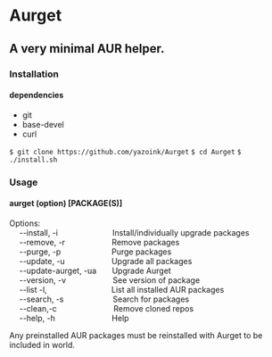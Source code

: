 # Aurget
## A very minimal AUR helper.
### Installation
#### dependencies
- git
- base-devel
- curl

`$ git clone https://github.com/yazoink/Aurget`
`$ cd Aurget`
`$ ./install.sh`

### Usage
#### aurget (option) [PACKAGE(S)]
Options:  
&emsp; --install, -i&emsp;&emsp;&emsp;&emsp;&emsp;&emsp;&ensp;&ensp;Install/individually upgrade packages  
&emsp; --remove, -r&emsp;&emsp;&emsp;&emsp;&emsp;&emsp;Remove packages  
&emsp; --purge, -p&emsp;&emsp;&emsp;&emsp;&emsp;&emsp;&ensp;Purge packages  
&emsp; --update, -u&emsp;&emsp;&emsp;&emsp;&emsp;&emsp;Upgrade all packages  
&emsp; --update-aurget, -ua&emsp;&emsp;Upgrade Aurget  
&emsp; --version, -v&emsp;&emsp;&emsp;&emsp;&emsp;&emsp;See version of package  
&emsp; --list -l, &emsp;&emsp;&emsp;&emsp;&emsp;&emsp;&emsp;&emsp;List all installed AUR packages  
&emsp; --search, -s&emsp;&emsp;&emsp;&emsp;&emsp;&emsp;&nbsp;Search for packages  
&emsp; --clean,-c&emsp;&emsp;&emsp;&emsp;&emsp;&emsp;&emsp;&nbsp;Remove cloned repos    
&emsp; --help, -h &emsp;&emsp;&emsp;&emsp;&emsp;&emsp;&emsp;Help  

Any preinstalled AUR packages must be reinstalled with Aurget to be included in world.
